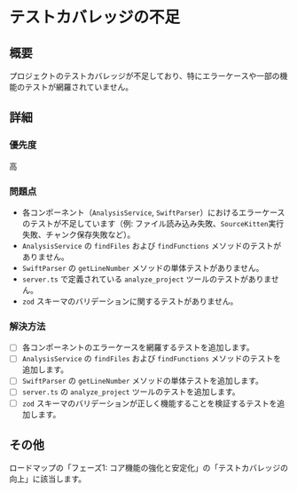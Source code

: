 # テストカバレッジの不足

## 概要

プロジェクトのテストカバレッジが不足しており、特にエラーケースや一部の機能のテストが網羅されていません。

## 詳細

### 優先度

高

### 問題点

- 各コンポーネント（`AnalysisService`, `SwiftParser`）におけるエラーケースのテストが不足しています（例: ファイル読み込み失敗、`SourceKitten`実行失敗、チャンク保存失敗など）。
- `AnalysisService` の `findFiles` および `findFunctions` メソッドのテストがありません。
- `SwiftParser` の `getLineNumber` メソッドの単体テストがありません。
- `server.ts` で定義されている `analyze_project` ツールのテストがありません。
- `zod` スキーマのバリデーションに関するテストがありません。

### 解決方法

- [ ] 各コンポーネントのエラーケースを網羅するテストを追加します。
- [ ] `AnalysisService` の `findFiles` および `findFunctions` メソッドのテストを追加します。
- [ ] `SwiftParser` の `getLineNumber` メソッドの単体テストを追加します。
- [ ] `server.ts` の `analyze_project` ツールのテストを追加します。
- [ ] `zod` スキーマのバリデーションが正しく機能することを検証するテストを追加します。

## その他

ロードマップの「フェーズ1: コア機能の強化と安定化」の「テストカバレッジの向上」に該当します。
